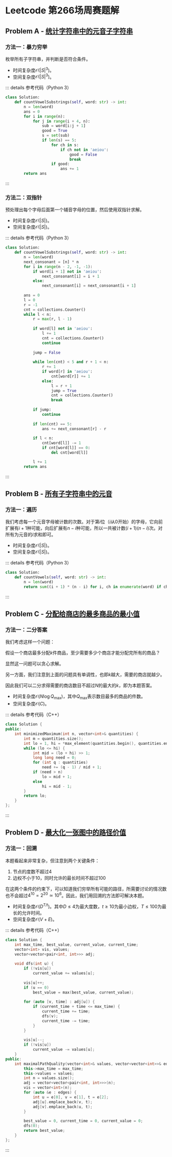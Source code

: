 # Leetcode 第266场周赛题解

## Problem A - [统计字符串中的元音子字符串](https://leetcode-cn.com/problems/count-vowel-substrings-of-a-string/)

### 方法一：暴力穷举

枚举所有子字符串，并判断是否符合条件。

- 时间复杂度$\mathcal{O}(|S|^3)$。
- 空间复杂度$\mathcal{O}(|S|^3)$。

::: details 参考代码（Python 3）

```python
class Solution:
    def countVowelSubstrings(self, word: str) -> int:
        n = len(word)
        ans = 0
        for i in range(n):
            for j in range(i + 4, n):
                sub = word[i:j + 1]
                good = True
                s = set(sub)
                if len(s) == 5:
                    for ch in s:
                        if ch not in 'aeiou':
                            good = False
                            break
                    if good:
                        ans += 1
        return ans
```

:::

### 方法二：双指针

预处理出每个字母后面第一个辅音字母的位置，然后使用双指针求解。

- 时间复杂度$\mathcal{O}(|S|)$。
- 空间复杂度$\mathcal{O}(|S|)$。

::: details 参考代码（Python 3）

```python
class Solution:
    def countVowelSubstrings(self, word: str) -> int:
        n = len(word)
        next_consonant = [n] * n
        for i in range(n - 2, -1, -1):
            if word[i + 1] not in 'aeiou':
                next_consonant[i] = i + 1
            else:
                next_consonant[i] = next_consonant[i + 1]
        
        ans = 0
        l = 0
        r = -1
        cnt = collections.Counter()
        while l < n:
            r = max(r, l - 1)
            
            if word[l] not in 'aeiou':
                l += 1
                cnt = collections.Counter()
                continue
        
            jump = False
        
            while len(cnt) < 5 and r + 1 < n:
                r += 1
                if word[r] in 'aeiou':
                    cnt[word[r]] += 1
                else:
                    l = r + 1
                    jump = True
                    cnt = collections.Counter()
                    break
                    
            if jump:
                continue
                    
            if len(cnt) == 5:
                ans += next_consonant[r] - r
            
            if l < n:
                cnt[word[l]] -= 1
                if cnt[word[l]] == 0:
                    del cnt[word[l]]

            l += 1
        return ans
```

:::

## Problem B - [所有子字符串中的元音](https://leetcode-cn.com/problems/vowels-of-all-substrings/)

### 方法一：遍历

我们考虑每一个元音字母被计数的次数。对于第$i$位（$i$从$0$开始）的字母，它向前扩展有$i+1$种可能，向后扩展有$n-i$种可能，所以一共被计数$(i+1)(n-i)$次。对所有为元音的$i$求和即可。

- 时间复杂度$\mathcal{O}(|S|)$。
- 空间复杂度$\mathcal{O}(|S|)$。

::: details 参考代码（Python 3）

```python
class Solution:
    def countVowels(self, word: str) -> int:        
        n = len(word)
        return sum((i + 1) * (n - i) for i, ch in enumerate(word) if ch in 'aeiou')
```

:::

## Problem C - [分配给商店的最多商品的最小值](https://leetcode-cn.com/problems/minimized-maximum-of-products-distributed-to-any-store/)

### 方法一：二分答案

我们考虑这样一个问题：

假设一个商店最多分配$k$件商品，至少需要多少个商店才能分配完所有的商品？

显然这一问题可以贪心求解。

另一方面，我们注意到上面的问题具有单调性，也即$k$越大，需要的商店就越少。

因此我们可以二分求得需要的商店数目不超过$N$的最大的$k$，即为本题答案。

- 时间复杂度$\mathcal{O}(N\log Q_{\max})$，其中$Q_{\max}$表示数目最多的商品的件数。
- 空间复杂度$\mathcal{O}(C)$。

::: details 参考代码（C++）

```cpp
class Solution {
public:
    int minimizedMaximum(int n, vector<int>& quantities) {
        int m = quantities.size();
        int lo = 1, hi = *max_element(quantities.begin(), quantities.end());
        while (lo <= hi) {
            int mid = (lo + hi) >> 1;
            long long need = 0;
            for (int q : quantities)
                need += (q - 1) / mid + 1;
            if (need > n)
                lo = mid + 1;
            else
                hi = mid - 1;
        }
        return lo;
    }
};
```

:::

## Problem D - [最大化一张图中的路径价值](https://leetcode-cn.com/problems/maximum-path-quality-of-a-graph/)

### 方法一：回溯

本题看起来非常复杂，但注意到两个关键条件：

1. 节点的度数不超过$4$
2. 边权不小于$10$，同时允许的最长时间不超过$100$

在这两个条件的约束下，可以知道我们穷举所有可能的路径，所需要讨论的情况数也不会超过$4^{10}=2^{20}\simeq10^6$。因此，我们用回溯的方法即可解决本题。

- 时间复杂度$\mathcal{O}(D^{T/t})$。其中$D\le4$为最大度数，$t\ge10$为最小边权，$T\le100$为最长的允许时间。
- 空间复杂度$\mathcal{O}(V+E)$。

::: details 参考代码（C++）

```cpp
class Solution {
    int max_time, best_value, current_value, current_time;
    vector<int> vis, values;
    vector<vector<pair<int, int>>> adj;
    
    void dfs(int u) {
        if (!vis[u])
            current_value += values[u];
        
        vis[u]++;
        if (u == 0)
            best_value = max(best_value, current_value);
        
        for (auto [v, time] : adj[u]) {
            if (current_time + time <= max_time) {
                current_time += time;
                dfs(v);
                current_time -= time;
            }
        }
        
        vis[u]--;
        if (!vis[u]) 
            current_value -= values[u];
    }
public:
    int maximalPathQuality(vector<int>& values, vector<vector<int>>& edges, int max_time) {
        this->max_time = max_time;
        this->values = values;        
        int n = values.size();
        adj = vector<vector<pair<int, int>>>(n);
        vis = vector<int>(n);
        for (auto &e : edges) {
            int u = e[0], v = e[1], t = e[2];
            adj[u].emplace_back(v, t);
            adj[v].emplace_back(u, t);
        }
        
        best_value = 0, current_time = 0, current_value = 0;
        dfs(0);
        return best_value;
    }
};
```

:::

<Utterances />
